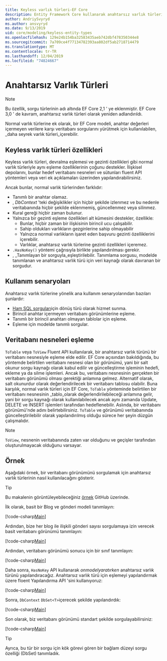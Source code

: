 ```yaml
---
title: Keyless varlık türleri-EF Core
description: Entity Framework Core kullanarak anahtarsız varlık türlerini yapılandırma
author: AndriySvyryd
ms.author: ansvyryd
ms.date: 9/13/2019
uid: core/modeling/keyless-entity-types
ms.openlocfilehash: 129e24b154ba32583435aeb742dbf478350344e8
ms.sourcegitcommit: 7a709ce4f77134782393aa802df5ab2718714479
ms.translationtype: MT
ms.contentlocale: tr-TR
ms.lasthandoff: 12/04/2019
ms.locfileid: "74824667"
---
```

# <a name="keyless-entity-types"></a>Anahtarsız Varlık Türleri

> [!NOTE]
> Bu özellik, sorgu türlerinin adı altında EF Core 2,1 ' ye eklenmiştir. EF Core 3,0 ' de kavram, anahtarsız varlık türleri olarak yeniden adlandırıldı.

Normal varlık türlerine ek olarak, bir EF Core modeli, anahtar değerleri içermeyen verilere karşı veritabanı sorgularını yürütmek için kullanılabilen, _daha seyrek varlık türleri_içerebilir.

## <a name="keyless-entity-types-characteristics"></a>Keyless varlık türleri özellikleri

Keyless varlık türleri, devralma eşlemesi ve gezinti özellikleri gibi normal varlık türleriyle aynı eşleme özelliklerinin çoğunu destekler. İlişkisel depolarını, bunlar hedef veritabanı nesneleri ve sütunları fluent API yöntemleri veya veri ek açıklamaları üzerinden yapılandırabilirsiniz.

Ancak bunlar, normal varlık türlerinden farklıdır:

- Tanımlı bir anahtar olamaz.
- , _DbContext_ 'teki değişiklikler için hiçbir şekilde izlenmez ve bu nedenle veritabanında hiçbir şekilde eklenmemiş, güncellenmez veya silinmez.
- Kural gereği hiçbir zaman bulunur.
- Yalnızca bir gezinti eşleme özellikleri alt kümesini destekler, özellikle:
  - Bunlar, hiçbir zaman bir ilişkisinin birincil ucu çalışabilir.
  - Sahip oldukları varlıkların gezginlerine sahip olmayabilir
  - Yalnızca normal varlıkların işaret eden başvuru gezinti özelliklerini içerebilir.
  - Varlıklar, anahtarsız varlık türlerine gezinti özellikleri içeremez.
- `.HasNoKey()` yöntemi çağrısıyla birlikte yapılandırılması gerekir.
- , _Tanımlayan bir sorguyla_eşleştirilebilir. Tanımlama sorgusu, modelde tanımlanan ve anahtarsız varlık türü için veri kaynağı olarak davranan bir sorgudur.

## <a name="usage-scenarios"></a>Kullanım senaryoları

Anahtarsız varlık türlerine yönelik ana kullanım senaryolarından bazıları şunlardır:

- [Ham SQL sorguları](xref:core/querying/raw-sql)için dönüş türü olarak hizmet sunma.
- Birincil anahtar içermeyen veritabanı görünümlerine eşleme.
- Tanımlı bir birincil anahtarı olmayan tablolar için eşleme.
- Eşleme için modelde tanımlı sorgular.

## <a name="mapping-to-database-objects"></a>Veritabanı nesneleri eşleme

`ToTable` veya `ToView` Fluent API kullanılarak, bir anahtarsız varlık türünü bir veritabanı nesnesiyle eşleme elde edilir. EF Core açısından bakıldığında, bu yöntemde belirtilen veritabanı nesnesi olan bir _görünümü_, yani bir salt okunur sorgu kaynağı olarak kabul edilir ve güncelleştirme işleminin hedefi, ekleme ya da silme işlemleri. Ancak bu, veritabanı nesnesinin gerçekten bir veritabanı görünümü olması gerektiği anlamına gelmez. Alternatif olarak, salt okunurdur olarak değerlendirilecek bir veritabanı tablosu olabilir. Buna karşılık, normal varlık türleri için EF Core, `ToTable` yönteminde belirtilen bir veritabanı nesnesinin _tablo_olarak değerlendirilebileceği anlamına gelir, yani bir sorgu kaynağı olarak kullanılabilecek ancak aynı zamanda Update, DELETE ve INSERT işlemleri tarafından hedeflenebilir. Aslında, bir veritabanı görünümü'nde adını belirtebilirsiniz. `ToTable` ve görünümü veritabanında güncelleştirilebilir olarak yapılandırılmış olduğu sürece her şeyin düzgün çalışmalıdır.

> [!NOTE]
> `ToView`, nesnenin veritabanında zaten var olduğunu ve geçişler tarafından oluşturulmayacak olduğunu varsayar.

## <a name="example"></a>Örnek

Aşağıdaki örnek, bir veritabanı görünümünü sorgulamak için anahtarsız varlık türlerinin nasıl kullanılacağını gösterir.

> [!TIP]
> Bu makalenin görüntüleyebileceğiniz [örnek](https://github.com/aspnet/EntityFramework.Docs/tree/master/samples/core/KeylessEntityTypes) GitHub üzerinde.

İlk olarak, basit bir Blog ve gönderi modeli tanımlayın:

[!code-csharp[Main](../../../samples/core/KeylessEntityTypes/Program.cs#Entities)]

Ardından, bize her blog ile ilişkili gönderi sayısı sorgulamaya izin verecek basit veritabanı görünümü tanımlayın:

[!code-csharp[Main](../../../samples/core/KeylessEntityTypes/Program.cs#View)]

Ardından, veritabanı görünümü sonucu için bir sınıf tanımlayın:

[!code-csharp[Main](../../../samples/core/KeylessEntityTypes/Program.cs#KeylessEntityType)]

Daha sonra, `HasNoKey` API kullanarak _onmodelyaratırken_ anahtarsız varlık türünü yapılandıracağız.
Anahtarsız varlık türü için eşlemeyi yapılandırmak üzere floent Yapılandırma API 'sini kullanıyoruz:

[!code-csharp[Main](../../../samples/core/KeylessEntityTypes/Program.cs#Configuration)]

Sonra, `DbContext` `DbSet<T>`içerecek şekilde yapılandırdık:

[!code-csharp[Main](../../../samples/core/KeylessEntityTypes/Program.cs#DbSet)]

Son olarak, biz veritabanı görünümü standart şekilde sorgulayabilirsiniz:

[!code-csharp[Main](../../../samples/core/KeylessEntityTypes/Program.cs#Query)]

> [!TIP]
> Ayrıca, bu tür bir sorgu için kök görevi gören bir bağlam düzeyi sorgu özelliği (DbSet) tanımladık.
